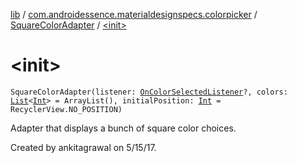 [lib](../../index.md) / [com.androidessence.materialdesignspecs.colorpicker](../index.md) / [SquareColorAdapter](index.md) / [&lt;init&gt;](./-init-.md)

# &lt;init&gt;

`SquareColorAdapter(listener: `[`OnColorSelectedListener`](../-color-dialog/-on-color-selected-listener/index.md)`?, colors: `[`List`](https://kotlinlang.org/api/latest/jvm/stdlib/kotlin.collections/-list/index.html)`<`[`Int`](https://kotlinlang.org/api/latest/jvm/stdlib/kotlin/-int/index.html)`> = ArrayList(), initialPosition: `[`Int`](https://kotlinlang.org/api/latest/jvm/stdlib/kotlin/-int/index.html)` = RecyclerView.NO_POSITION)`

Adapter that displays a bunch of square color choices.

Created by ankitagrawal on 5/15/17.

